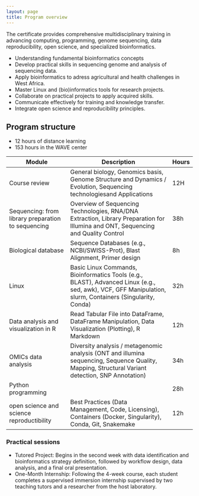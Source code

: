 ```yaml
---
layout: page
title: Program overview
---
```


The certificate provides comprehensive multidisciplinary training in advancing computing, programming, genome sequencing, data reproducibility, open science, and specialized bioinformatics.

* Understanding fundamental bioinformatics concepts 
* Develop practical skills in sequencing genome and analysis of sequencing data.
* Apply bioinformatics to adress agricultural and health challenges in West Africa.
* Master Linux and (bio)informatics tools for research projects.
* Collaborate on practical projects to apply acquired skills.
* Communicate effectively for training and knowledge transfer.
* Integrate open science and reproducibility principles.

## Program structure

* 12 hours of distance learning
* 153 hours in the WAVE center

| Module                   | Description                                                                                                                                              | Hours |
|--------------------------|----------------------------------------------------------------------------------------------------------------------------------------------------------|----|  
| Course review            | General biology, Genomics basis, Genome Structure and Dynamics / Evolution, Sequencing technologiesand Applications                                      | 12H | 
| Sequencing: from library preparation to sequencing | Overview of Sequencing Technologies, RNA/DNA Extraction, Library Preparation for Illumina and ONT, Sequencing and Quality Control          | 38h |
| Biological database      | Sequence Databases (e.g., NCBI/SWISS-Prot), Blast Alignment, Primer design                                                                               | 8h |
| Linux                    | Basic Linux Commands,  Bioinformatics Tools (e.g., BLAST), Advanced Linux (e.g., sed, awk), VCF, GFF Manipulation, slurm, Containers (Singularity, Conda) | 32h |
| Data analysis and visualization in R | Read Tabular File into DataFrame, DataFrame Manipulation, Data Visualization (Plotting), R Markdown                                                      | 12h |
| OMICs data analysis | Diversity analysis / metagenomic analysis (ONT and illumina sequencing, Sequence Quality, Mapping, Structural Variant detection, SNP Annotation)         | 34h | 
| Python programming       |                                                                                                                                                          | 28h |
| open science and science reproductibility | Best Practices (Data Management, Code, Licensing), Containers (Docker, Singularity), Conda, Git, Snakemake                                               | 12h |

### Practical sessions

* Tutored Project: Begins in the second week with data identification and bioinformatics strategy definition, followed by workflow design, data analysis, and a final oral presentation.
* One-Month Internship: Following the 4-week course, each student completes a supervised immersion internship supervised by two teaching tutors and a researcher from the host laboratory.
